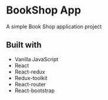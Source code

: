 # BookShop App

A simple Book Shop application project

## Built with

- Vanilla JavaScript
- React
- React-redux
- Redux-toolkit
- React-router
- React-bootstrap

